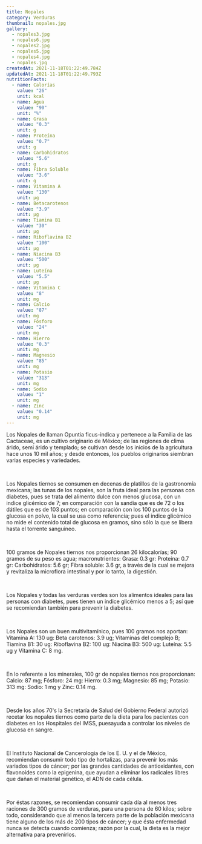 ```yaml
---
title: Nopales
category: Verduras
thumbnail: nopales.jpg
gallery:
  - nopales3.jpg
  - nopales6.jpg
  - nopales2.jpg
  - nopales5.jpg
  - nopales4.jpg
  - nopales.jpg
createdAt: 2021-11-18T01:22:49.784Z
updatedAt: 2021-11-18T01:22:49.793Z
nutritionFacts:
  - name: Calorías
    value: "26"
    unit: kcal
  - name: Agua
    value: "90"
    unit: "%"
  - name: Grasa
    value: "0.3"
    unit: g
  - name: Proteína
    value: "0.7"
    unit: g
  - name: Carbohidratos
    value: "5.6"
    unit: g
  - name: Fibra Soluble
    value: "3.6"
    unit: g
  - name: Vitamina A
    value: "130"
    unit: µg
  - name: Betacarotenos
    value: "3.9"
    unit: µg
  - name: Tiamina B1
    value: "30"
    unit: µg
  - name: Riboflavina B2
    value: "100"
    unit: µg
  - name: Niacina B3
    value: "500"
    unit: µg
  - name: Luteína
    value: "5.5"
    unit: µg
  - name: Vitamina C
    value: "8"
    unit: mg
  - name: Calcio
    value: "87"
    unit: mg
  - name: Fósforo
    value: "24"
    unit: mg
  - name: Hierro
    value: "0.3"
    unit: mg
  - name: Magnesio
    value: "85"
    unit: mg
  - name: Potasio
    value: "313"
    unit: mg
  - name: Sodio
    value: "1"
    unit: mg
  - name: Zinc
    value: "0.14"
    unit: mg
---
```

Los Nopales de llaman Opuntia ficus-indica y pertenece a la Familia de las Cactaceae, es un cultivo originario de México; de las regiones de clima árido, semi árido y templado; se cultivan desde los inicios de la agricultura hace unos 10 mil años; y desde entonces, los pueblos originarios siembran varias especies y variedades.

<br/>

Los Nopales tiernos se consumen en decenas de platillos de la gastronomía mexicana; las tunas de los nopales, son la fruta ideal para las personas con diabetes, pues se trata del alimento dulce con menos glucosa, con un indice glicémico de 7; en comparación con la sandia que es de 72 o los dátiles que es de 103 puntos; en comparación con los 100 puntos de la glucosa en polvo, la cual se usa como referencia; pues el indice glicémico no mide el contenido total de glucosa en gramos, sino sólo la que se libera hasta el torrente sanguineo.

<br/>

100 gramos de Nopales tiernos nos proporcionan 26 kilocalorías; 90 gramos de su peso es agua; macronutrientes: Grasa: 0.3 gr: Proteina: 0.7 gr: Carbohidratos: 5.6 gr; Fibra soluble: 3.6 gr, a través de la cual se mejora y revitaliza la microflora intestinal y por lo tanto, la digestión.

<br/>

Los Nopales y todas las verduras verdes son los alimentos ideales para las personas con diabetes, pues tienen un indice glicémico menos a 5; así que se recomiendan también para prevenir la diabetes.

<br/>

Los Nopales son un buen multivitamínico, pues 100 gramos nos aportan: Vitamina A: 130 ug: Beta carotenos: 3.9 ug; Vitaminas del complejo B; Tiamina B1: 30 ug: Riboflavina B2: 100 ug: Niacina B3: 500 ug: Luteína: 5.5 ug y Vitamina C: 8 mg.

<br/>

En lo referente a los minerales, 100 gr de nopales tiernos nos proporcionan: Calcio: 87 mg; Fósforo: 24 mg: Hierro: 0.3 mg; Magnesio: 85 mg; Potasio: 313 mg: Sodio: 1 mg y Zinc: 0.14 mg.

<br/>

Desde los años 70's la Secretaría de Salud del Gobierno Federal autorizó recetar los nopales tiernos como parte de la dieta para los pacientes con diabetes en los Hospitales del IMSS, puesayuda a controlar los niveles de glucosa en sangre.

<br/>

El Instituto Nacional de Cancerologia de los E. U. y el de México, recomiendan consumir todo tipo de hortalizas, para prevenir los más variados tipos de cáncer; por las grandes cantidades de antioxidantes, con flavonoides como la epigenina, que ayudan a eliminar los radicales libres que dañan el material genético, el ADN de cada célula.

<br/>

Por éstas razones, se recomiendan consumir cada día al menos tres raciones de 300 gramos de verduras, para una persona de 60 kilos; sobre todo, considerando que al menos la tercera parte de la población mexicana tiene alguno de los más de 200 tipos de cáncer; y que ésta enfermedad nunca se detecta cuando comienza; razón por la cual, la dieta es la mejor alternativa para prevenirlos.